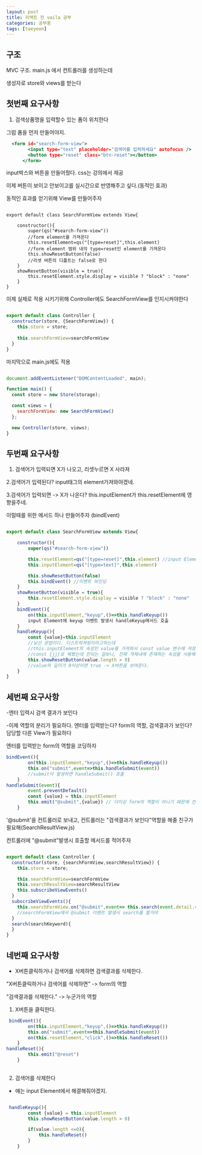 ```yaml
---
layout: post
title: 리액트 전 vaila 공부
categories: 공부중
tags: [taeyeon]
---
```


## 구조

MVC 구조. main.js 에서 컨트롤러를 생성하는데

생성자로 store와 views를 받는다

## 첫번째 요구사항

1. 검색상품명을 입력할수 있는 폼이 위치한다

그럼 폼을 먼저 만들어야지. 

```1=index.html
  <form id="search-form-view">
        <input type="text" placeholder="검색어를 입력하세요" autofocus />
        <button type="reset" class="btn-reset"></button>
      </form>
```

input박스와 버튼을 만들어줬다. css는 강의에서 제공

이제 버튼이 보이고 안보이고를 실시간으로 반영해주고 싶다.(동적인 효과)

동적인 효과를 얻기위해 View를 만들어주자

```2= SearchFormView.js

export default class SearchFormView extends View{

    constructor(){
        super(qs("#search-form-view"))
        //form element를 가져온다
        this.resetElement=qs("[type=reset]",this.element)
        //form element 범위 내의 type=reset인 element를 가져온다
        this.showResetButton(false)
        //리셋 버튼의 디폴트는 false로 한다
    }
    showResetButton(visible = true){
        this.resetElement.style.display = visible ? "block" : "none"
    }
}

```

이제 실제로 적용 시키기위해 Controller에도 SearchFormView를 인지시켜야한다

``` 3=Controller.js

export default class Controller {
  constructor(store, {SearchFormView}) {
    this.store = store;
    
    this.searchFormView=searchFormView
  }
}

```

마지막으로 main.js에도 적용

```4=main.js

document.addEventListener("DOMContentLoaded", main);

function main() {
  const store = new Store(storage);

  const views = {
    searchFormView: new SearchFormView()
  };

  new Controller(store, views);
}

```

## 두번째 요구사항

1. 검색어가 입력되면 X가 나오고, 리셋누르면 X 사라져

2.검색어가 입력된다? input태그의 element가져와야겠네.

3.검색어가 입력되면 -> X가 나온다? this.inputElement가 this.resetElement에 영향을주네.

  이럴때를 위한 메서드 하나 만들어주자 (bindEvent)

```1=SearchFormView.js

export default class SearchFormView extends View{

    constructor(){
        super(qs("#search-form-view"))

        this.resetElement=qs("[type=reset]",this.element) //input Element 가져오기
        this.inputElement=qs("[type=text]",this.element)

        this.showResetButton(false)
        this.bindEvent() //이벤트 바인딩
    }
    showResetButton(visible = true){
        this.resetElement.style.display = visible ? "block" : "none"
    }
    bindEvent(){
        on(this.inputElement,"keyup",()=>this.handleKeyup())
        input Element에 keyup 이벤트 발생시 handleKeyup메서드 호출
    }
    handleKeyup(){
        const {value}=this.inputElement
        //낯선 문법이다. 디스트럭쳐링이라고하는데
        //this.inputElement의 속성인 value를 가져와서 const value 변수에 저장한다는 의미
        //const {jj}로 해봤는데 안되는 걸보니, 진짜 객체내에 존재하는 속성을 사용해야하는듯 
        this.showResetButton(value.length > 0)
        //value의 길이가 0이상이면 true -> X버튼을 보여준다.
    }
}

```

## 세번째 요구사항

-엔터 입력시 검색 결과가 보인다

-이제 역할의 분리가 필요하다. 엔터를 입력받는다? form의 역할, 검색결과가 보인다? 담당할 다른 View가 필요하다

엔터를 입력받는 form의 역할을 코딩하자

``` 1=SearchFormView.js
bindEvent(){
        on(this.inputElement,"keyup",()=>this.handleKeyup())
        this.on("submit",event=>this.handleSubmit(event))
        //submit이 발생하면 handleSubmit() 호출
    }
handleSubmit(event){
        event.preventDefault()
        const {value} = this.inputElement
        this.emit("@submit",{value}) // 더이상 form의 역할이 아니기 때문에 컨트롤러에게 다른 애 찾아보라고 방출
    }
```

'@submit'을 컨트롤러로 보내고, 컨트롤러는 "검색결과가 보인다"역할을 해줄 친구가 필요해(SearchResultView.js)

컨트롤러에 "@submit"발생시 호출할 메서드를 적어주자

``` 3=Controller.js

export default class Controller {
  constructor(store, {searchFormView,searchResultView}) {
    this.store = store;

    this.searchFormView=searchFormView
    this.searchResultView=searchResultView
    this.subscribeViewEvents() 
  }
  subscribeViewEvents(){
    this.searchFormView.on("@submit",event=> this.search(event.detail.value))
    //searchFormView에서 @submit 이벤트 발생시 search를 할거야
  }
  search(searchKeyword){
  }
}

```

## 네번째 요구사항

- X버튼클릭하거나 검색어를 삭제하면 검색결과를 삭제한다.

"X버튼클릭하거나 검색어를 삭제하면" -> form의 역할

"검색결과를 삭제한다." -> 누군가의 역할

1. X버튼을 클릭한다.

``` 1=searchFormView.js
 bindEvent(){
        on(this.inputElement,"keyup",()=>this.handleKeyup())
        this.on("submit",event=>this.handleSubmit(event))
        on(this.resetElement,"click",()=>this.handleReset())
    }
handleReset(){
        this.emit("@reset")
    }
  
```

2. 검색어를 삭제한다

- 얘는 input Element에서 해결해줘야겠지.

``` 2=searchFormView.js

 handleKeyup(){
        const {value} = this.inputElement
        this.showResetButton(value.length > 0)

        if(value.length <=0){
            this.handleReset()
        }
    }

```




